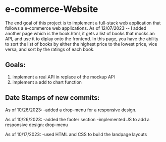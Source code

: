 # e-commerce-Website
The end goal of this project is to implement a full-stack web application that follows a e-commerce web applications.
As of 12/07/2023 -- I added another page which is the book.html, it gets a list of books that mocks an API, and use it to diplay onto the frontend. In this page, you have the ability to sort the list of books by either the highest price to the lowest price, vice versa, and sort by the ratings of each book.

## Goals:
1. implement a real API in replace of the mockup API
2. implement a add to chart function

## Date Stamps of new commits:

As of 10/26/2023: 
-added a drop-menu for a responsive design.

As of 10/26/2023:
-added the footer section
-implemented JS to add a responsive design: drop-menu 

As of 10/17/2023:
-used HTML and CSS to build the landpage layouts
